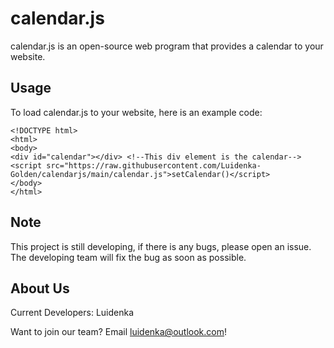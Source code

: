 # calendar.js
calendar.js is an open-source web program that provides a calendar to your website.

## Usage
To load calendar.js to your website, here is an example code:
```
<!DOCTYPE html>
<html>
<body>
<div id="calendar"></div> <!--This div element is the calendar-->
<script src="https://raw.githubusercontent.com/Luidenka-Golden/calendarjs/main/calendar.js">setCalendar()</script>
</body>
</html>
```

## Note
This project is still developing, if there is any bugs, please open an issue. The developing team will fix the bug as soon as possible.

## About Us
Current Developers: Luidenka

Want to join our team? Email luidenka@outlook.com!
